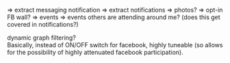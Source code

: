=> extract messaging notification
=> extract notifications
=> photos?
=> opt-in FB wall?
=> events
=> events others are attending around me? (does this get covered in notifications?)


dynamic graph filtering?  
Basically, instead of ON/OFF switch for facebook, highly tuneable (so allows for the possibility of highly attenuated
facebook participation).